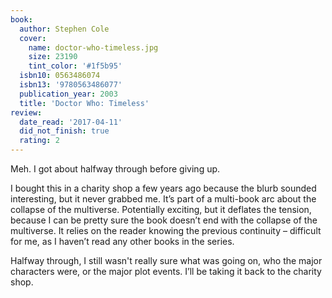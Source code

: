 ```yaml
---
book:
  author: Stephen Cole
  cover:
    name: doctor-who-timeless.jpg
    size: 23190
    tint_color: '#1f5b95'
  isbn10: 0563486074
  isbn13: '9780563486077'
  publication_year: 2003
  title: 'Doctor Who: Timeless'
review:
  date_read: '2017-04-11'
  did_not_finish: true
  rating: 2
---
```


Meh. I got about halfway through before giving up.

I bought this in a charity shop a few years ago because the blurb sounded interesting, but it never grabbed me. It’s part of a multi-book arc about the collapse of the multiverse. Potentially exciting, but it deflates the tension, because I can be pretty sure the book doesn’t end with the collapse of the multiverse. It relies on the reader knowing the previous continuity – difficult for me, as I haven’t read any other books in the series.

Halfway through, I still wasn't really sure what was going on, who the major characters were, or the major plot events. I’ll be taking it back to the charity shop.